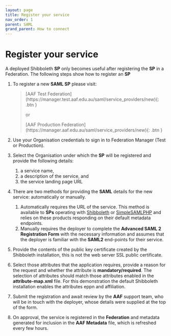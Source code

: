 ```yaml
---
layout: page
title: Register your service
nav_order: 1
parent: SAML
grand_parent: How to connect
---
```


# Register your service

A deployed Shibboleth **SP** only becomes useful after registering the **SP** in a Federation. The following steps show how to register an **SP**

1. To register a new **SAML SP** please visit:
   > <span class="fs-5">
   > [AAF Test Federation](https://manager.test.aaf.edu.au/saml/service_providers/new){: .btn }
   > </span>
   >
   > or
   >
   > <span class="fs-5">
   > [AAF Production Federation](https://manager.aaf.edu.au/saml/service_providers/new){: .btn }
   > </span>
   
2. Use your Organisation credentials to sign in to Federation Manager (Test or Production).

2. Select the Organisation under which the **SP** will be registered and provide the following details:
    1. a service name,
    2. a description of the service, and
    3. the service landing page URL

3. There are two methods for providing the **SAML** details for the new service: automatically or manually.
    1. Automatically requires the URL of the service. This method is available to **SPs** operating with [Shibboleth](https://www.shibboleth.net/) or [SimpleSAMLPHP](https://simplesamlphp.org/) and relies on these products responding on their default metadata endpoints. 
    2. Manually requires the deployer to complete the **Advanced SAML 2 Registration Form** with the necessary information and assumes that the deployer is familiar with the **SAML2** end-points for their service.

4. Provide the contents of the public key certificate created by the Shibboleth installation, this is not the web server SSL public certificate.
 
5. Select those attributes that the application requires, provide a reason for the request and whether the attribute is **mandatory/required**. The selection of attributes should match those attributes enabled in the **attribute-map.xml** file. For this demonstration the default Shibboleth installation enables the attributes eppn and affiliation.

6. Submit the registration and await review by the **AAF** support team, who will be in touch with the deployer, whose details were supplied at the top of the form.

7. On approval, the service is registered in the **Federation** and metadata generated for inclusion in the **AAF Metadata** file, which is refreshed every few hours.